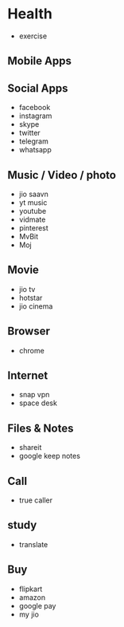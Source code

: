 # Health
- exercise

## Mobile Apps

## Social Apps
- facebook
- instagram
- skype
- twitter
- telegram
- whatsapp

## Music / Video / photo
- jio saavn
- yt music
- youtube
- vidmate
- pinterest
- MvBit
- Moj

## Movie
- jio tv
- hotstar
- jio cinema

## Browser
- chrome

## Internet
- snap vpn
- space desk

## Files & Notes
- shareit
- google keep notes

## Call
- true caller

## study
- translate

## Buy
- flipkart
- amazon
- google pay
- my jio


